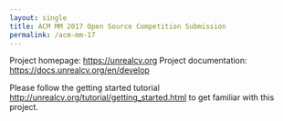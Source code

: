 ```yaml
---
layout: single
title: ACM MM 2017 Open Source Competition Submission
permalink: /acm-mm-17
---
```


Project homepage: https://unrealcv.org
Project documentation: https://docs.unrealcv.org/en/develop

Please follow the getting started tutorial http://unrealcv.org/tutorial/getting_started.html to get familiar with this project.
